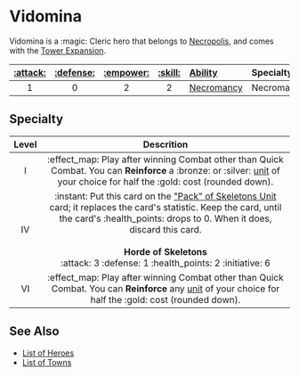 # Vidomina

Vidomina is a :magic: Cleric hero that belongs to [Necropolis](../towns/necropolis.md), and comes with the [Tower Expansion](../content.md).

| [:attack:](../statistics/attack.md) | [:defense:](../statistics/defense.md) | [:empower:](../statistics/power.md) | [:skill:](../statistics/knowledge.md) | [Ability](../abilities.md) | Specialty |
| :---: | :---: | :---: | :---: | :--- | :--- |
| 1 | 0 | 2 | 2 | [Necromancy](abilities/necromancy.md) | Necromancy |


## Specialty

| Level | Descrition |
| :---: | :---: |
| Ⅰ | :effect_map: Play after winning Combat other than Quick Combat. You can **Reinforce** a :bronze: or :silver: [unit](../units.md) of your choice for half the :gold: cost (rounded down). |
| Ⅳ | :instant: Put this card on the ["Pack" of Skeletons Unit](../units/skeletons.md) card; it replaces the card's statistic. Keep the card, until the card's :health_points: drops to 0. When it does, discard this card.<br><br>**Horde of Skeletons**<br>:attack: 3 :defense: 1 :health_points: 2 :initiative: 6 |
| Ⅵ | :effect_map: Play after winning Combat other than Quick Combat. You can **Reinforce** any [unit](../units.md) of your choice for half the :gold: cost (rounded down). |


## See Also

- [List of Heroes](../heroes.md)
- [List of Towns](../towns.md)